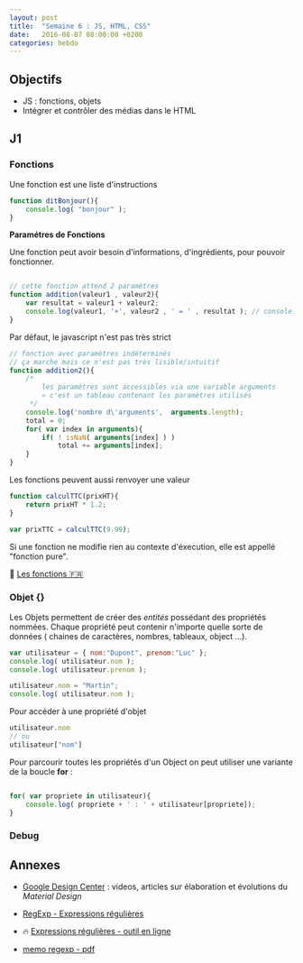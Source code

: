 ```yaml
---
layout: post
title:  "Semaine 6 : JS, HTML, CSS"
date:   2016-08-07 08:00:00 +0200
categories: hebdo
---
```


## Objectifs
- JS : fonctions, objets
- Intégrer et contrôler des médias dans le HTML

## J1

### Fonctions

Une fonction est une liste d'instructions

```javascript
function ditBonjour(){
	console.log( "bonjour" );
}
```

**Paramétres de Fonctions**

Une fonction peut avoir besoin d'informations, d'ingrédients, pour pouvoir fonctionner.

```javascript

// cette fonction attend 2 paramètres
function addition(valeur1 , valeur2){
	var resultat = valeur1 + valeur2;
	console.log(valeur1, '+', valeur2 , ' = ' , resultat ); // console.log un nombre indéfini de paramètres
}
```

Par défaut, le javascript n'est pas très strict

```javascript
// fonction avec paramètres indéterminés
// ça marche mais ce n'est pas très lisible/intuitif
function addition2(){
    /*
        les paramètres sont accessibles via une variable arguments
        » c'est un tableau contenant les paramètres utilisés
     */
    console.log('nombre d\'arguments',  arguments.length);
    total = 0;
    for( var index in arguments){
        if( ! isNaN( arguments[index] ) )
            total += arguments[index];
    }
}
```

Les fonctions peuvent aussi renvoyer une valeur

```javascript
function calculTTC(prixHT){
    return prixHT * 1.2;
}

var prixTTC = calculTTC(9.99);

```

Si une fonction ne modifie rien au contexte d'éxecution, elle est appellé "fonction pure".


:book: [Les fonctions :fr:](http://fr.eloquentjavascript.net/chapter3.html)


### Objet {}

Les Objets permettent de créer des *entités* possédant des propriétés nommées.
Chaque propriété peut contenir n'importe quelle sorte de données ( chaines de caractères, nombres, tableaux, object ...).

```javascript
var utilisateur = { nom:"Dupont", prenom:"Luc" };
console.log( utilisateur.nom );
console.log( utilisateur.prenom );

utilisateur.nom = "Martin";
console.log( utilisateur.nom );
```

Pour accéder à une propriété d'objet

```javascript
utilisateur.nom
// ou
utilisateur["nom"]
```

Pour parcourir toutes les propriétés d'un Object on peut utiliser une variante de la boucle **for** :
```javascript

for( var propriete in utilisateur){
	console.log( propriete + ' : ' + utilisateur[propriete]);
}

```

### Debug

## Annexes

- [Google Design Center](https://design.google.com) : videos, articles sur élaboration et évolutions du *Material Design*

- [RegExp - Expressions régulières](https://openclassrooms.com/courses/concevez-votre-site-web-avec-php-et-mysql/les-expressions-regulieres-partie-1-2)
- :fire: [Expressions régulières - outil en ligne](https://regex101.com/#javascript)
- [memo regexp - pdf](http://download.microsoft.com/download/D/2/4/D240EBF6-A9BA-4E4F-A63F-AEB6DA0B921C/Regular%20expressions%20quick%20reference.pdf)